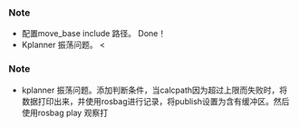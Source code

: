 ### Note
- 配置move_base include 路径。 Done！
- Kplanner 振荡问题。 < 

### Note
- kplanner 振荡问题。添加判断条件，当calcpath因为超过上限而失败时，将数据打印出来，并使用rosbag进行记录，将publish设置为含有缓冲区。然后使用rosbag play 观察打
